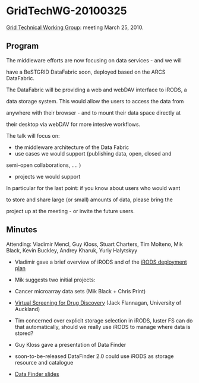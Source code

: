 # GridTechWG-20100325

[Grid Technical Working Group](/wiki/spaces/BeSTGRID/pages/3816950451): meeting March 25, 2010.

## Program

The middleware efforts are now focusing on data services - and we will

have a BeSTGRID DataFabric soon, deployed based on the ARCS DataFabric.

The DataFabric will be providing a web and webDAV interface to iRODS, a

data storage system.  This would allow the users to access the data from

anywhere with their browser - and to mount their data space directly at

their desktop via webDAV for more intesive workflows.

The talk will focus on:

- the middleware architecture of the Data Fabric
- use cases we would support (publishing data, open, closed and

semi-open collaborations, .... )
- projects we would support

In particular for the last point: if you know about users who would want

to store and share large (or small) amounts of data, please bring the

project up at the meeting - or invite the future users.

## Minutes

Attending: Vladimir Mencl, Guy Kloss, Stuart Charters, Tim Molteno, Mik Black, Kevin Buckley, Andrey Kharuk, Yuriy Halytskyy

- Vladimir gave a brief overview of iRODS and of the [iRODS deployment plan](/wiki/spaces/BeSTGRID/pages/3816950597)

- Mik suggests two initial projects:
	
- Cancer microarray data sets (Mik Black + Chris Print)
- [Virtual Screening for Drug Discovery](https://www.bestgrid.org/enablevirtualscreeningfordrugdiscovery) (Jack Flannagan, University of Auckland)

- Tim concerned over explicit storage selection in iRODS, luster FS can do that automatically, should we really use iRODS to manage where data is stored?

- Guy Kloss gave a presentation of Data Finder
	
- soon-to-be-released DataFinder 2.0 could use iRODS as storage resource and catalogue
- [Data Finder slides](http://www.slideshare.net/onyame/organizing-the-data-chaos-of-scientists-presentation)
